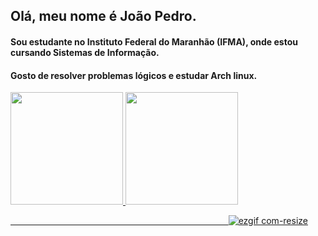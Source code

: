 ## Olá, meu nome é João Pedro.
 #### Sou estudante no Instituto Federal do Maranhão (IFMA), onde estou cursando Sistemas de Informação. 
 #### Gosto de resolver problemas lógicos e estudar Arch linux.
 <div>
	<a href="https://beacons.ai/hagsir">
	<img height=180em" src="https://github-readme-stats.vercel.app/api?username=hagsir&show_icons=true&theme=dark&include_all_commits=true&count_private=true"/>
	<img height=180em" src="https://github-readme-stats.vercel.app/api/top-langs/?username=hagsir&layout=compact&langs_count=16&theme=dark"/>

</div>

⠀⠀⠀⠀⠀⠀⠀⠀⠀⠀⠀⠀⠀⠀⠀⠀⠀⠀⠀⠀⠀⠀⠀⠀⠀⠀⠀⠀⠀⠀⠀⠀⠀⠀![ezgif com-resize](https://github.com/hagsir/hagsir/assets/83050781/63a2bf7e-fc50-4d65-b58c-80059f5de806)

